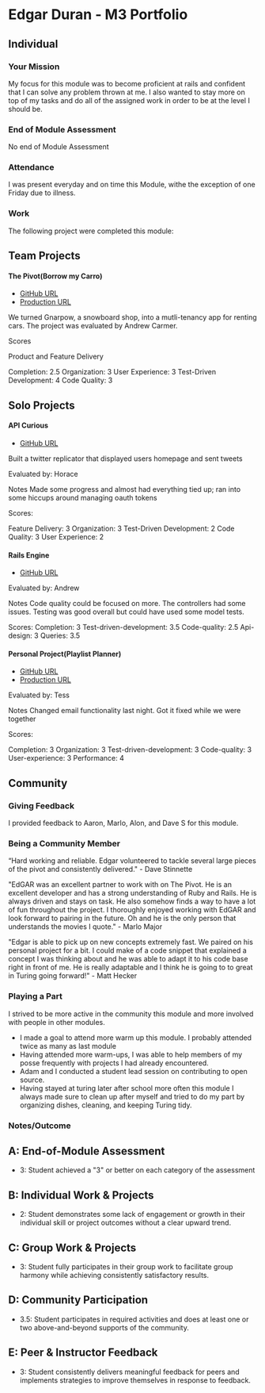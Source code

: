 # Edgar Duran - M3 Portfolio

## Individual

### Your Mission

My focus for this module was to become proficient at rails and confident that I can solve any problem thrown at me. I also wanted to stay more on top of my tasks and do all of the assigned work in order to be at the level I should be.

### End of Module Assessment

No end of Module Assessment


### Attendance

I was present everyday and on time this Module, withe the exception of one Friday due to illness.

### Work

The following project were completed this module:


## Team Projects

#### The Pivot(Borrow my Carro)

* [GitHub URL](https://github.com/edgarduran/the_pivot)
* [Production URL](https://borrow-my-carro.herokuapp.com)

We turned Gnarpow, a snowboard shop, into a mutli-tenancy app for renting cars. The project was evaluated by Andrew Carmer.

Scores

Product and Feature Delivery

Completion: 2.5
Organization: 3
User Experience: 3
Test-Driven Development: 4
Code Quality: 3

## Solo Projects

#### API Curious

* [GitHub URL](https://github.com/edgarduran/twitter_curious)


Built a twitter replicator that displayed users homepage and sent tweets

Evaluated by:
Horace

Notes
Made some progress and almost had everything tied up; ran into some hiccups around managing oauth tokens

Scores:

Feature Delivery: 3
Organization: 3
Test-Driven Development: 2
Code Quality: 3
User Experience: 2

#### Rails Engine

* [GitHub URL](https://github.com/edgarduran/rails_engine)

Evaluated by:
Andrew

Notes
Code quality could be focused on more. The controllers had some issues. Testing was good overall but could have used some model tests.

Scores:
Completion: 3
Test-driven-development: 3.5
Code-quality: 2.5
Api-design: 3
Queries: 3.5


#### Personal Project(Playlist Planner)

* [GitHub URL](https://github.com/edgarduran/playlist_planner)
* [Production URL](https://playlist-planner.herokuapp.com)

Evaluated by:
Tess

Notes
Changed email functionality last night. Got it fixed while we were together

Scores:

Completion: 3
Organization: 3
Test-driven-development: 3
Code-quality: 3
User-experience: 3
Performance: 4


## Community

### Giving Feedback

I provided feedback to Aaron, Marlo, Alon, and Dave S for this module.

### Being a Community Member

“Hard working and reliable. Edgar volunteered to tackle several large pieces of the pivot and consistently delivered." - Dave Stinnette

"EdGAR was an excellent partner to work with on The Pivot. He is an excellent developer and has a strong understanding of Ruby and Rails. He is always driven and stays on task. He also somehow finds a way to have a lot of fun throughout the project. I thoroughly enjoyed working with EdGAR and look forward to pairing in the future. Oh and he is the only person that understands the movies I quote." - Marlo Major

"Edgar is able to pick up on new concepts extremely fast. We paired on his personal project for a bit. I could make of a code snippet that explained a concept I was thinking about and he was able to adapt it to his code base right in front of me. He is really adaptable and I think he is going to to great in Turing going forward!" - Matt Hecker

### Playing a Part

I strived to be more active in the community this module and more involved with people in other modules.
* I made a goal to attend more warm up this module. I probably attended twice as many as last module
* Having attended more warm-ups, I was able to help members of my posse frequently with projects I had already encountered.
* Adam and I conducted a student lead session on contributing to open source.
* Having stayed at turing later after school more often this module I always made sure to clean up after myself and tried to do my part by organizing dishes, cleaning, and keeping Turing tidy.  


### Notes/Outcome

## A: End-of-Module Assessment

* 3: Student achieved a "3" or better on each category of the assessment

## B: Individual Work & Projects

* 2: Student demonstrates some lack of engagement or growth in their individual
skill or project outcomes without a clear upward trend.

## C: Group Work & Projects

* 3: Student fully participates in their group work to facilitate group harmony
while achieving consistently satisfactory results.

## D: Community Participation

* 3.5: Student participates in required activities and does at least one or two
above-and-beyond supports of the community.

## E: Peer & Instructor Feedback

* 3: Student consistently delivers meaningful feedback for peers and implements
strategies to improve themselves in response to feedback.
